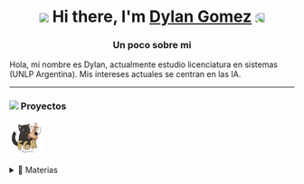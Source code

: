 <h1 align="center"><img src="https://media.giphy.com/media/3oKIPkHXpUP8lIO0AU/giphy.gif" height="38" /> Hi there, I'm <a href="https://github.com/DylanGomezunlp" target="_blank">Dylan Gomez</a>
 <img style="transform:scaleX(-1);" src="https://media.giphy.com/media/3oKIPkHXpUP8lIO0AU/giphy.gif" height="38" /></h1>



<h3 align="center"> Un poco sobre mi  </h3>
 
Hola, mi nombre es Dylan, actualmente estudio licenciatura en sistemas (UNLP Argentina). Mis intereses actuales se centran en las IA.



---



<h3 ><img src="https://media.giphy.com/media/lOUQIB66MY7fgFEfUp/giphy.gif" height="30" /> Proyectos</h3>


<a href="https://github.com/DylanGomezunlp/Figurace/tree/main/Figurace"><img  width="60px" src="gatubi logo.png" alt="RobotScript-Icon" /></a>


<details><summary>📘 Materias</summary>

 <br>
 
   <a href="https://github.com/DylanGomezunlp/Fod"><img width="263" src="https://denvercoder1-github-readme-stats.vercel.app/api/pin/?username=DylanGomezunlp&repo=Fod&theme=react&bg_color=1F222E&title_color=00000&icon_color=F8D866&hide_border=true&show_icons=false" alt="dice-roll-albert-ext"></a>
  <a href="https://github.com/DylanGomezunlp/Practicas"><img width="263" src="https://denvercoder1-github-readme-stats.vercel.app/api/pin/?username=DylanGomezunlp&repo=Seminario-de-Lenguajes-Python&theme=react&bg_color=1F222E&title_color=00000&icon_color=F8D866&hide_border=true&show_icons=false" alt="custom-icon-badges"></a>
  <a href="https://github.com/DylanGomezunlp/Cadp"><img width="263" src="https://denvercoder1-github-readme-stats.vercel.app/api/pin/?username=DylanGomezunlp&repo=Cadp&theme=react&bg_color=1F222E&title_color=00000&icon_color=F8D866&hide_border=true&show_icons=false" alt="readme-typing-svg"></a>
  <a href="https://github.com/DylanGomezunlp/Taller-de-Programacion"><img width="263" src="https://denvercoder1-github-readme-stats.vercel.app/api/pin/?username=DylanGomezunlp&repo=Taller-de-Programacion&theme=react&bg_color=1F222E&title_color=00000&icon_color=F8D866&hide_border=true&show_icons=false" alt="custom-icon-badges"></a>
  <a href="https://github.com/DylanGomezunlp/Oc"><img width="263" src="https://denvercoder1-github-readme-stats.vercel.app/api/pin/?username=DylanGomezunlp&repo=Oc&theme=react&bg_color=1F222E&title_color=00000&icon_color=F8D866&hide_border=true&show_icons=false" alt="dice-roll-albert-ext"></a>
  <a href="https://github.com/DylanGomezunlp/Arquitectura-de-Computadoras"><img width="263" src="https://denvercoder1-github-readme-stats.vercel.app/api/pin/?username=DylanGomezunlp&repo=Arquitectura-de-Computadoras&theme=react&bg_color=1F222E&title_color=00000&icon_color=F8D866&hide_border=true&show_icons=false" alt="readme-typing-svg"></a>

</details>
